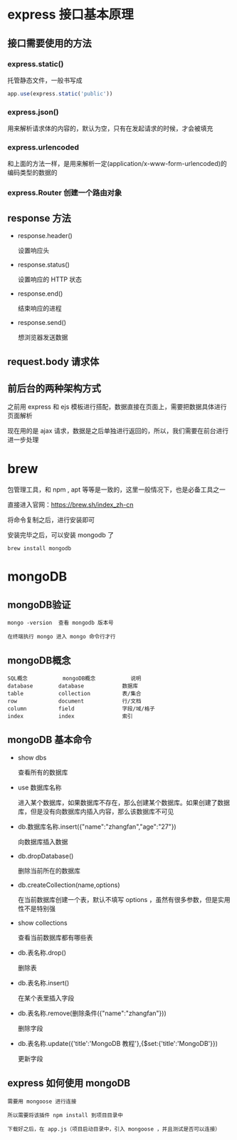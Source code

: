 # express 接口基本原理

## 接口需要使用的方法

### express.static()

托管静态文件，一般书写成

```js
app.use(express.static('public'))
```

### express.json()

用来解析请求体的内容的，默认为空，只有在发起请求的时候，才会被填充

### express.urlencoded

和上面的方法一样，是用来解析一定(application/x-www-form-urlencoded)的编码类型的数据的

### express.Router 创建一个路由对象

## response 方法

- response.header()

	设置响应头

- response.status()

	设置响应的 HTTP 状态

- response.end()

	结束响应的进程

- response.send()

	想浏览器发送数据

##  request.body  请求体

##  前后台的两种架构方式

之前用 express 和 ejs 模板进行搭配，数据直接在页面上，需要把数据具体进行页面解析

现在用的是 ajax 请求，数据是之后单独进行返回的，所以，我们需要在前台进行进一步处理

# brew
	
包管理工具，和 npm , apt 等等是一致的，这里一般情况下，也是必备工具之一

直接进入官网：https://brew.sh/index_zh-cn

将命令复制之后，进行安装即可

安装完毕之后，可以安装 mongodb 了

`brew install mongodb`

# mongoDB

## mongoDB验证

	mongo -version  查看 mongodb 版本号

	在终端执行 mongo 进入 mongo 命令行才行

## mongoDB概念

	SQL概念			mongoDB概念			说明
	database		database			数据库
	table 			collection 			表/集合
	row				document			行/文档
	column			field 				字段/域/格子
	index 	 		index 				索引

## mongoDB 基本命令

- show dbs

	查看所有的数据库

- use 数据库名称

	进入某个数据库，如果数据库不存在，那么创建某个数据库。如果创建了数据库，但是没有向数据库内插入内容，那么该数据库不可见

- db.数据库名称.insert({"name":"zhangfan","age":"27"})
	
	向数据库插入数据

- db.dropDatabase()

	删除当前所在的数据库

- db.createCollection(name,options)

	在当前数据库创建一个表，默认不填写 options ，虽然有很多参数，但是实用性不是特别强

- show collections

	查看当前数据库都有哪些表

- db.表名称.drop()

	删除表

- db.表名称.insert()

	在某个表里插入字段

- db.表名称.remove(删除条件({"name":"zhangfan"}))

	删除字段

- db.表名称.update({'title':'MongoDB 教程'},{$set:{'title':'MongoDB'}})
	
	更新字段

## express 如何使用 mongoDB

	需要用 mongoose 进行连接

	所以需要将该插件 npm install 到项目目录中

	下载好之后，在 app.js（项目启动目录中，引入 mongoose ，并且测试是否可以连接）